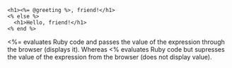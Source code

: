 ````
<h1><%= @greeting %>, friend!</h1>
<% else %>
  <h1>Hello, friend!</h1>
<% end %>
````

<%= evaluates Ruby code and passes the value of the expression through the browser (displays it). Whereas <% evaluates Ruby code but supresses the value of the expression from the browser (does not display value).
